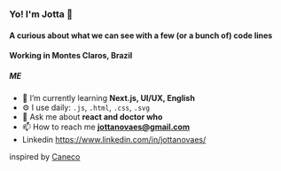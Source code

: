 ### Yo! I'm Jotta 👋

#### A curious about what we can see with a few (or a bunch of) code lines
#### Working in Montes Claros, Brazil

##### ME
- 🌱 I’m currently learning **Next.js, UI/UX, English**
- ⚙️ I use daily: `.js`, `.html`, `.css`, `.svg`
- 💬 Ask me about **react and doctor who**
- 📫 How to reach me **jottanovaes@gmail.com**
- Linkedin https://www.linkedin.com/in/jottanovaes/

inspired by [Caneco](https://github.com/caneco/caneco)
